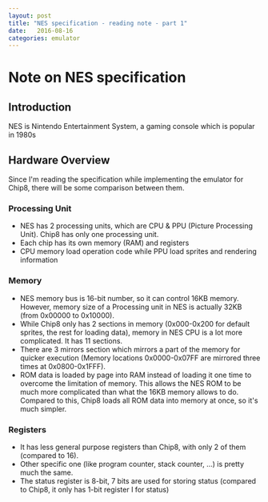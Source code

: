 ```yaml
---
layout: post
title: "NES specification - reading note - part 1"
date:   2016-08-16
categories: emulator
---
```


# Note on NES specification

## Introduction

NES is Nintendo Entertainment System, a gaming console which is popular in 1980s

## Hardware Overview

Since I'm reading the specification while implementing the emulator for Chip8,
      there will be some comparison between them.

### Processing Unit

- NES has 2 processing units, which are CPU & PPU (Picture Processing Unit).
  Chip8 has only one processing unit.
- Each chip has its own memory (RAM) and registers
- CPU memory load operation code while PPU load sprites and rendering
  information

### Memory

- NES memory bus is 16-bit number, so it can control 16KB memory. However,
  memory size of a Processing unit in NES is actually 32KB (from 0x00000 to
  0x10000).
- While Chip8 only has 2 sections in memory (0x000-0x200 for default
  sprites, the rest for loading data), memory in NES CPU is a lot more
  complicated. It has 11 sections.
- There are 3 mirrors section which mirrors a part of the memory for
  quicker execution (Memory locations 0x0000-0x07FF are mirrored three times
  at 0x0800-0x1FFF).
- ROM data is loaded by page into RAM instead of loading it one time to
  overcome the limitation of memory. This allows the NES ROM to be much more
  complicated than what the 16KB memory allows to do. Compared to this,
  Chip8 loads all ROM data into memory at once, so it's much simpler.

### Registers

- It has less general purpose registers than Chip8, with only 2 of them
  (compared to 16).
- Other specific one (like program counter, stack counter, ...) is pretty
  much the same.
- The status register is 8-bit, 7 bits are used for storing status
  (compared to Chip8, it only has 1-bit register I for status)
